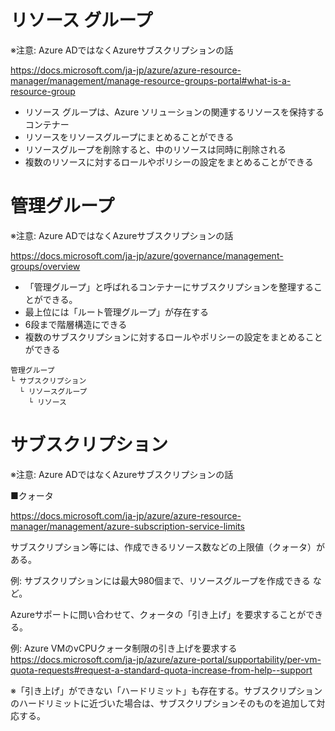 
# リソース グループ

※注意: Azure ADではなくAzureサブスクリプションの話

https://docs.microsoft.com/ja-jp/azure/azure-resource-manager/management/manage-resource-groups-portal#what-is-a-resource-group

- リソース グループは、Azure ソリューションの関連するリソースを保持するコンテナー
- リソースをリソースグループにまとめることができる
- リソースグループを削除すると、中のリソースは同時に削除される
- 複数のリソースに対するロールやポリシーの設定をまとめることができる

# 管理グループ

※注意: Azure ADではなくAzureサブスクリプションの話

https://docs.microsoft.com/ja-jp/azure/governance/management-groups/overview

- 「管理グループ」と呼ばれるコンテナーにサブスクリプションを整理することができる。
- 最上位には「ルート管理グループ」が存在する
- 6段まで階層構造にできる
- 複数のサブスクリプションに対するロールやポリシーの設定をまとめることができる

```
管理グループ
└ サブスクリプション
  └ リソースグループ
    └ リソース
```

# サブスクリプション

※注意: Azure ADではなくAzureサブスクリプションの話

■クォータ

https://docs.microsoft.com/ja-jp/azure/azure-resource-manager/management/azure-subscription-service-limits

サブスクリプション等には、作成できるリソース数などの上限値（クォータ）がある。

例: サブスクリプションには最大980個まで、リソースグループを作成できる など。

Azureサポートに問い合わせて、クォータの「引き上げ」を要求することができる。

例: Azure VMのvCPUクォータ制限の引き上げを要求する
https://docs.microsoft.com/ja-jp/azure/azure-portal/supportability/per-vm-quota-requests#request-a-standard-quota-increase-from-help--support

※「引き上げ」ができない「ハードリミット」も存在する。サブスクリプションのハードリミットに近づいた場合は、サブスクリプションそのものを追加して対応する。

